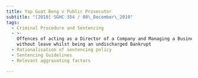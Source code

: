 ```yaml
---
title: Yap Guat Beng v Public Prosecutor
subtitle: "[2010] SGHC 354 / 08\_December\_2010"
tags:
  - Criminal Procedure and Sentencing
  - >-
    Offences of acting as a Director of a Company and Managing a Business
    without leave whilst being an undischarged Bankrupt
  - Rationalisation of sentencing policy
  - Sentencing Guidelines
  - Relevant aggravating factors

---
```



